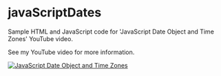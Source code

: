 # javaScriptDates
Sample HTML and JavaScript code for 'JavaScript Date Object and Time Zones' YouTube video.


See my YouTube video for more information.

[![JavaScript Date Object and Time Zones](https://img.youtube.com/vi/oXsjY8GX6Cg/0.jpg)](https://www.youtube.com/watch?v=oXsjY8GX6Cg "JavaScript Date Object and Time Zones")
